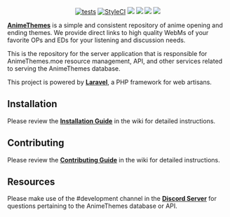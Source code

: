 <p align="center">
<a href="https://github.com/AnimeThemes/animethemes-server/actions"><img src="https://github.com/AnimeThemes/animethemes-server/workflows/Tests/badge.svg?branch=wiki" alt="tests"></a>
<a href="https://github.styleci.io/repos/111264405?branch=wiki"><img src="https://github.styleci.io/repos/111264405/shield?branch=wiki" alt="StyleCI"></a>
<a href="https://discordapp.com/invite/m9zbVyQ"><img src="https://img.shields.io/discord/354388306580078594.svg?label=&logo=discord&logoColor=ffffff&color=7389D8&labelColor=6A7EC2"></a>
<a href="https://github.com/AnimeThemes/animethemes-server/blob/wiki/LICENSE"><img src="https://img.shields.io/github/license/AnimeThemes/animethemes-server"></a>
<a href="https://reddit.com/r/AnimeThemes"><img src="https://img.shields.io/reddit/subreddit-subscribers/AnimeThemes?style=social"></a>
<a href="https://twitter.com/AnimeThemesMoe"><img src="https://img.shields.io/twitter/follow/AnimeThemesMoe?style=social"></a>
</p>

[**AnimeThemes**](https://animethemes.moe/) is a simple and consistent repository of anime opening and ending themes. We provide direct links to high quality WebMs of your favorite OPs and EDs for your listening and discussion needs.

This is the repository for the server application that is responsible for AnimeThemes.moe resource management, API, and other services related to serving the AnimeThemes database.

This project is powered by [**Laravel**](https://laravel.com/), a PHP framework for web artisans.

## Installation

Please review the [**Installation Guide**](https://github.com/AnimeThemes/animethemes-server/wiki/Installation) in the wiki for detailed instructions.

## Contributing

Please review the [**Contributing Guide**](https://github.com/AnimeThemes/animethemes-server/wiki/Contributing) in the wiki for detailed instructions.

## Resources

Please make use of the #development channel in the [**Discord Server**](https://discordapp.com/invite/m9zbVyQ) for questions pertaining to the AnimeThemes database or API.
